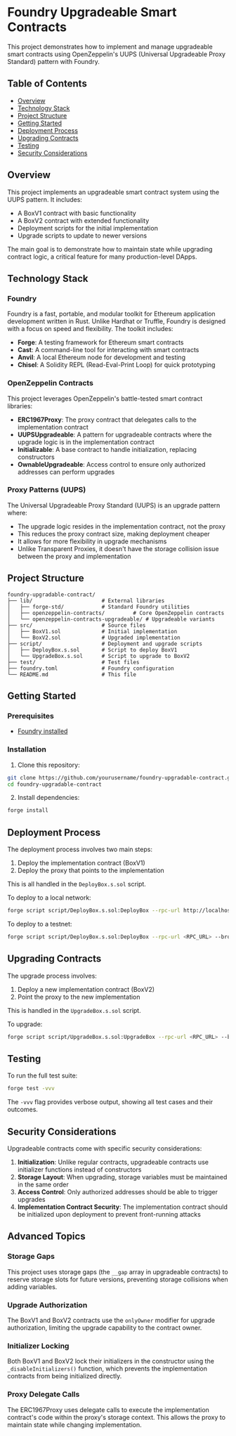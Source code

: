 # Foundry Upgradeable Smart Contracts

This project demonstrates how to implement and manage upgradeable smart contracts using OpenZeppelin's UUPS (Universal Upgradeable Proxy Standard) pattern with Foundry.

## Table of Contents

- [Overview](#overview)
- [Technology Stack](#technology-stack)
- [Project Structure](#project-structure)
- [Getting Started](#getting-started)
- [Deployment Process](#deployment-process)
- [Upgrading Contracts](#upgrading-contracts)
- [Testing](#testing)
- [Security Considerations](#security-considerations)

## Overview

This project implements an upgradeable smart contract system using the UUPS pattern. It includes:

- A BoxV1 contract with basic functionality
- A BoxV2 contract with extended functionality
- Deployment scripts for the initial implementation
- Upgrade scripts to update to newer versions

The main goal is to demonstrate how to maintain state while upgrading contract logic, a critical feature for many production-level DApps.

## Technology Stack

### Foundry

Foundry is a fast, portable, and modular toolkit for Ethereum application development written in Rust. Unlike Hardhat or Truffle, Foundry is designed with a focus on speed and flexibility. The toolkit includes:

- **Forge**: A testing framework for Ethereum smart contracts
- **Cast**: A command-line tool for interacting with smart contracts
- **Anvil**: A local Ethereum node for development and testing
- **Chisel**: A Solidity REPL (Read-Eval-Print Loop) for quick prototyping

### OpenZeppelin Contracts

This project leverages OpenZeppelin's battle-tested smart contract libraries:

- **ERC1967Proxy**: The proxy contract that delegates calls to the implementation contract
- **UUPSUpgradeable**: A pattern for upgradeable contracts where the upgrade logic is in the implementation contract
- **Initializable**: A base contract to handle initialization, replacing constructors
- **OwnableUpgradeable**: Access control to ensure only authorized addresses can perform upgrades

### Proxy Patterns (UUPS)

The Universal Upgradeable Proxy Standard (UUPS) is an upgrade pattern where:

- The upgrade logic resides in the implementation contract, not the proxy
- This reduces the proxy contract size, making deployment cheaper
- It allows for more flexibility in upgrade mechanisms
- Unlike Transparent Proxies, it doesn't have the storage collision issue between the proxy and implementation

## Project Structure

```
foundry-upgradable-contract/
├── lib/                      # External libraries
│   ├── forge-std/            # Standard Foundry utilities
│   ├── openzeppelin-contracts/         # Core OpenZeppelin contracts
│   └── openzeppelin-contracts-upgradeable/ # Upgradeable variants
├── src/                      # Source files
│   ├── BoxV1.sol             # Initial implementation
│   └── BoxV2.sol             # Upgraded implementation
├── script/                   # Deployment and upgrade scripts
│   ├── DeployBox.s.sol       # Script to deploy BoxV1
│   └── UpgradeBox.s.sol      # Script to upgrade to BoxV2
├── test/                     # Test files
├── foundry.toml              # Foundry configuration
└── README.md                 # This file
```

## Getting Started

### Prerequisites

- [Foundry installed](https://getfoundry.sh/)

### Installation

1. Clone this repository:

```bash
git clone https://github.com/yourusername/foundry-upgradable-contract.git
cd foundry-upgradable-contract
```

2. Install dependencies:

```bash
forge install
```

## Deployment Process

The deployment process involves two main steps:

1. Deploy the implementation contract (BoxV1)
2. Deploy the proxy that points to the implementation

This is all handled in the `DeployBox.s.sol` script.

To deploy to a local network:

```bash
forge script script/DeployBox.s.sol:DeployBox --rpc-url http://localhost:8545 --broadcast --private-key <YOUR_PRIVATE_KEY>
```

To deploy to a testnet:

```bash
forge script script/DeployBox.s.sol:DeployBox --rpc-url <RPC_URL> --broadcast --private-key <YOUR_PRIVATE_KEY>
```

## Upgrading Contracts

The upgrade process involves:

1. Deploy a new implementation contract (BoxV2)
2. Point the proxy to the new implementation

This is handled in the `UpgradeBox.s.sol` script.

To upgrade:

```bash
forge script script/UpgradeBox.s.sol:UpgradeBox --rpc-url <RPC_URL> --broadcast --private-key <YOUR_PRIVATE_KEY>
```

## Testing

To run the full test suite:

```bash
forge test -vvv
```

The `-vvv` flag provides verbose output, showing all test cases and their outcomes.

## Security Considerations

Upgradeable contracts come with specific security considerations:

1. **Initialization**: Unlike regular contracts, upgradeable contracts use initializer functions instead of constructors
2. **Storage Layout**: When upgrading, storage variables must be maintained in the same order
3. **Access Control**: Only authorized addresses should be able to trigger upgrades
4. **Implementation Contract Security**: The implementation contract should be initialized upon deployment to prevent front-running attacks

## Advanced Topics

### Storage Gaps

This project uses storage gaps (the `__gap` array in upgradeable contracts) to reserve storage slots for future versions, preventing storage collisions when adding variables.

### Upgrade Authorization

The BoxV1 and BoxV2 contracts use the `onlyOwner` modifier for upgrade authorization, limiting the upgrade capability to the contract owner.

### Initializer Locking

Both BoxV1 and BoxV2 lock their initializers in the constructor using the `_disableInitializers()` function, which prevents the implementation contracts from being initialized directly.

### Proxy Delegate Calls

The ERC1967Proxy uses delegate calls to execute the implementation contract's code within the proxy's storage context. This allows the proxy to maintain state while changing implementation.
